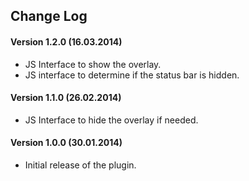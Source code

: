 ## Change Log
#### Version 1.2.0 (16.03.2014)
- JS Interface to show the overlay.
- JS interface to determine if the status bar is hidden.

#### Version 1.1.0 (26.02.2014)
- JS Interface to hide the overlay if needed.

#### Version 1.0.0 (30.01.2014)
- Initial release of the plugin.
